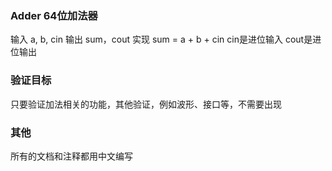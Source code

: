 
### Adder 64位加法器

输入 a, b, cin 输出 sum，cout
实现 sum = a + b + cin
cin是进位输入
cout是进位输出

### 验证目标

只要验证加法相关的功能，其他验证，例如波形、接口等，不需要出现


### 其他

所有的文档和注释都用中文编写
